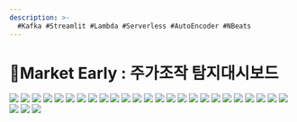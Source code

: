 ```yaml
---
description: >-
  #Kafka #Streamlit #Lambda #Serverless #AutoEncoder #NBeats
---
```


# 💸Market Early : 주가조작 탐지대시보드 

![](<../../../.gitbook/assets/MarketEarly_Page_01.jpg>)
![](<../../../.gitbook/assets/MarketEarly_Page_02.jpg>)
![](<../../../.gitbook/assets/MarketEarly_Page_03.jpg>)
![](<../../../.gitbook/assets/MarketEarly_Page_04.jpg>)
![](<../../../.gitbook/assets/MarketEarly_Page_05.jpg>)
![](<../../../.gitbook/assets/MarketEarly_Page_06.jpg>)
![](<../../../.gitbook/assets/MarketEarly_Page_07.jpg>)
![](<../../../.gitbook/assets/MarketEarly_Page_08.jpg>)
![](<../../../.gitbook/assets/MarketEarly_Page_09.jpg>)
![](<../../../.gitbook/assets/MarketEarly_Page_10.jpg>)
![](<../../../.gitbook/assets/MarketEarly_Page_11.jpg>)
![](<../../../.gitbook/assets/MarketEarly_Page_12.jpg>)
![](<../../../.gitbook/assets/MarketEarly_Page_13.jpg>)
![](<../../../.gitbook/assets/MarketEarly_Page_14.jpg>)
![](<../../../.gitbook/assets/MarketEarly_Page_15.jpg>)
![](<../../../.gitbook/assets/MarketEarly_Page_16.jpg>)
![](<../../../.gitbook/assets/MarketEarly_Page_17.jpg>)
![](<../../../.gitbook/assets/MarketEarly_Page_18.jpg>)
![](<../../../.gitbook/assets/MarketEarly_Page_19.jpg>)
![](<../../../.gitbook/assets/MarketEarly_Page_20.jpg>)
![](<../../../.gitbook/assets/MarketEarly_Page_21.jpg>)
![](<../../../.gitbook/assets/MarketEarly_Page_22.jpg>)
![](<../../../.gitbook/assets/MarketEarly_Page_23.jpg>)
![](<../../../.gitbook/assets/MarketEarly_Page_24.jpg>)
![](<../../../.gitbook/assets/MarketEarly_Page_25.jpg>)
![](<../../../.gitbook/assets/MarketEarly_Page_26.jpg>)
![](<../../../.gitbook/assets/MarketEarly_Page_27.jpg>)
![](<../../../.gitbook/assets/MarketEarly_Page_28.jpg>)